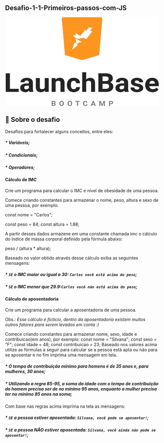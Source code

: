 ## Desafio-1-1-Primeiros-passos-com-JS


<p align="center">
    <img src="https://github.com/Thalita1415/Desafio-1-1-Primeiros-passos-com-JS/blob/master/68747470733a2f2f73746f726167652e676f6f676c65617069732e636f6d2f676f6c64656e2d77696e642f626f6f7463616d702d6c61756e6368626173652f6c6f676f2e706e67.png" alt="Image" width="500" height="290" />
</p>
 

## :rocket: Sobre o desafio

Desafios para fortalecer alguns conceitos, entre eles:
##### * Variáveis;
##### * Condicionais;
##### * Operadores;

#### Cálculo de IMC
Crie um programa para calcular o IMC e nível de obesidade de uma pessoa.

Comece criando constantes para armazenar o nome, peso, altura e sexo de uma pessoa, por exemplo:

const nome = "Carlos";</p>

const peso = 84;
const altura = 1.88;

A partir desses dados armazene em uma constante chamada imc o cálculo do índice de massa corporal definido pela fórmula abaixo:

peso / (altura * altura);

Baseado no valor obtido através desse cálculo exiba as seguintes mensagens:

##### * ```SE``` o IMC maior ou igual a 30: ```Carlos você está acima do peso```;
##### * ```SE``` o IMC menor que 29.9:```Carlos você não está acima do peso```;

#### Cálculo de aposentadoria
Crie um programa para calcular a aposentadoria de uma pessoa.

Obs.: *Esse cálculo é fictício, dentro da aposentadoria existem muitos outros fatores para serem levados em conta :)*

Comece criando constantes para armazenar nome, sexo, idade e contribuicao(em anos), por exemplo:
const nome = "Silvana";
const sexo = "F";
const idade = 48;
const contribuicao = 23;
Baseado nos valores acima utilize as fórmulas a seguir para calcular se a pessoa está apta ou não para se aposentar e no fim imprima uma mensagem em tela.

##### * O tempo de contribuição mínimo para homens é de 35 anos e, para mulheres, 30 anos;
##### * Utilizando a regra 85-95, a soma da idade com o tempo de contribuição do homem precisa ser de no mínimo 95 anos, enquanto a mulher precisa ter no mínimo 85 anos na soma;

Com base nas regras acima imprima na tela as mensagens:

##### * ```SE``` a pessoa estiver aposentada: ```Silvana, você pode se aposentar!```;
##### * ```SE``` a pessoa NÃO estiver aposentada: ```Silvana, você ainda não pode se aposentar!```;
